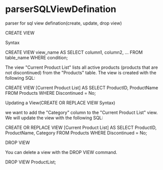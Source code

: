 # parserSQLViewDefination
parser for sql view defination(create, update, drop view)

CREATE VIEW

Syntax

CREATE VIEW view_name AS
SELECT column1, column2, ...
FROM table_name
WHERE condition;

The view "Current Product List" lists all active products (products that are not discontinued) from the "Products" table. The view is created with the following SQL:

CREATE VIEW [Current Product List] AS
SELECT ProductID, ProductName
FROM Products
WHERE Discontinued = No;

Updating a View(CREATE OR REPLACE VIEW Syntax)

we want to add the "Category" column to the "Current Product List" view. We will update the view with the following SQL:

CREATE OR REPLACE VIEW [Current Product List] AS
SELECT ProductID, ProductName, Category
FROM Products
WHERE Discontinued = No;

DROP VIEW

You can delete a view with the DROP VIEW command.

DROP VIEW ProductList;
 
